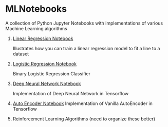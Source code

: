 # MLNotebooks
A collection of Python Jupyter Notebooks with implementations of various Machine Learning algorithms

1. [Linear Regression Notebook](https://github.com/nikhilsaldanha/MLNotebooks/blob/master/Linear%20Regression.ipynb)

   Illustrates how you can train a linear regression model to fit a line to a dataset

2. [Logistic Regression Notebook](https://github.com/nikhilsaldanha/MLNotebooks/blob/master/Logistic%20Regression.ipynb)

   Binary Logistic Regression Classifier

3. [Deep Neural Network Notebook](https://github.com/nikhilsaldanha/MLNotebooks/blob/master/DNN.ipynb)
   
   Implementation of Deep Neural Network in Tensorflow

4. [Auto Encoder Notebook](https://github.com/nikhilsaldanha/MLNotebooks/blob/master/AE.ipynb)
   Implementation of Vanilla AutoEncoder in Tensorflow

5. Reinforcement Learning Algorithms (need to organize these better)

